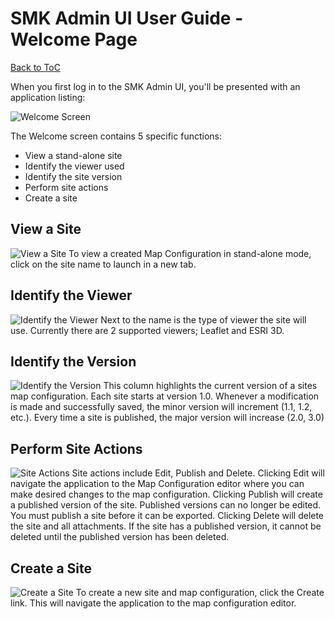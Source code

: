 # SMK Admin UI User Guide - Welcome Page
[Back to ToC](https://github.com/bcgov/smk/wiki/SMK-Admin-UI-User-Guide)

When you first log in to the SMK Admin UI, you'll be presented with an application listing:

![Welcome Screen](https://github.com/dhlevi/smk/blob/master/smk-parent/smk-ui/docs/smk_admin_welcome_screen.jpg)

The Welcome screen contains 5 specific functions: 
* View a stand-alone site
* Identify the viewer used
* Identify the site version
* Perform site actions
* Create a site

## View a Site
![View a Site](https://github.com/dhlevi/smk/blob/master/smk-parent/smk-ui/docs/smk_admin_welcome_screen_name.jpg)
To view a created Map Configuration in stand-alone mode, click on the site name to launch in a new tab.

## Identify the Viewer
![Identify the Viewer](https://github.com/dhlevi/smk/blob/master/smk-parent/smk-ui/docs/smk_admin_welcome_screen_viewer.jpg)
Next to the name is the type of viewer the site will use. Currently there are 2 supported viewers; Leaflet and ESRI 3D.

## Identify the Version
![Identify the Version](https://github.com/dhlevi/smk/blob/master/smk-parent/smk-ui/docs/smk_admin_welcome_screen_versions.jpg)
This column highlights the current version of a sites map configuration. Each site starts at version 1.0. Whenever a modification is made and successfully saved, the minor version will increment (1.1, 1.2, etc.). Every time a site is published, the major version will increase (2.0, 3.0)

## Perform Site Actions
![Site Actions](https://github.com/dhlevi/smk/blob/master/smk-parent/smk-ui/docs/smk_admin_welcome_screen_actions.jpg)
Site actions include Edit, Publish and Delete. 
Clicking Edit will navigate the application to the Map Configuration editor where you can make desired changes to the map configuration.
Clicking Publish will create a published version of the site. Published versions can no longer be edited. You must publish a site before it can be exported.
Clicking Delete will delete the site and all attachments. If the site has a published version, it cannot be deleted until the published version has been deleted.

## Create a Site
![Create a Site](https://github.com/dhlevi/smk/blob/master/smk-parent/smk-ui/docs/smk_admin_welcome_screen_create.jpg)
To create a new site and map configuration, click the Create link. This will navigate the application to the map configuration editor.